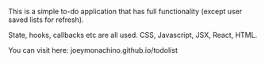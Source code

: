 This is a simple to-do application that has full functionality (except user saved lists for refresh).

State, hooks, callbacks etc are all used. CSS, Javascript, JSX, React, HTML.

You can visit here: joeymonachino.github.io/todolist
